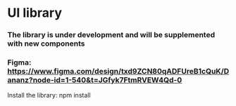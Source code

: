 # UI library

### The library is under development and will be supplemented with new components
### Figma: https://www.figma.com/design/txd9ZCN80qADFUreB1cQuK/Dananz?node-id=1-540&t=JGfyk7FtmRVEW4Qd-0

Install the library: npm install 
